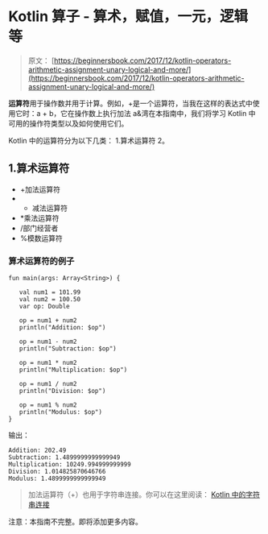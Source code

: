 # Kotlin 算子 - 算术，赋值，一元，逻辑等

> 原文： [https://beginnersbook.com/2017/12/kotlin-operators-arithmetic-assignment-unary-logical-and-more/](https://beginnersbook.com/2017/12/kotlin-operators-arithmetic-assignment-unary-logical-and-more/)

**运算符**用于操作数并用于计算。例如，+是一个运算符，当我在这样的表达式中使用它时：a + b，它在操作数上执行加法 a&amp;湾在本指南中，我们将学习 Kotlin 中可用的操作符类型以及如何使用它们。

Kotlin 中的运算符分为以下几类：
1.算术运算符
2。

## 1.算术运算符

*   +加法运算符
*   - 减法运算符
*   *乘法运算符
*   /部门经营者
*   %模数运算符

### 算术运算符的例子

```
fun main(args: Array<String>) {

   val num1 = 101.99
   val num2 = 100.50
   var op: Double

   op = num1 + num2
   println("Addition: $op")

   op = num1 - num2
   println("Subtraction: $op")

   op = num1 * num2
   println("Multiplication: $op")

   op = num1 / num2
   println("Division: $op")

   op = num1 % num2
   println("Modulus: $op")
}
```

输出：

```
Addition: 202.49
Subtraction: 1.4899999999999949
Multiplication: 10249.994999999999
Division: 1.014825870646766
Modulus: 1.4899999999999949
```

> 加法运算符（+）也用于字符串连接。你可以在这里阅读：
> [Kotlin 中的字符串连接](https://beginnersbook.com/2017/12/string-concatenation-in-kotlin/)

注意：本指南不完整。即将添加更多内容。